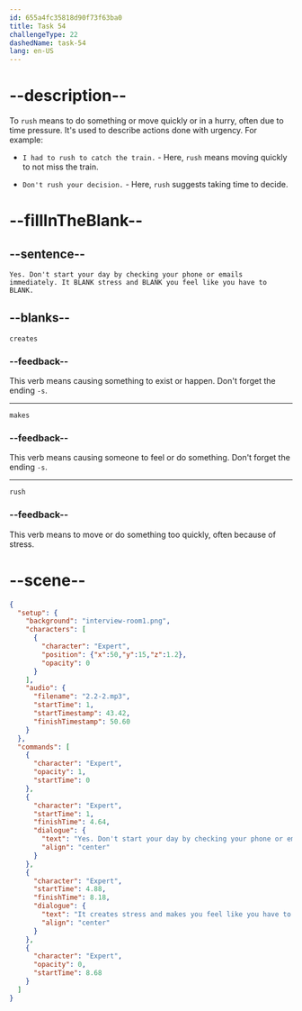 ```yaml
---
id: 655a4fc35818d90f73f63ba0
title: Task 54
challengeType: 22
dashedName: task-54
lang: en-US
---
```


<!-- (Audio) Expert: Yes. Don't start your day by checking your phone or emails immediately. It creates stress and makes you feel like you have to rush. -->

# --description--

To `rush` means to do something or move quickly or in a hurry, often due to time pressure. It's used to describe actions done with urgency. For example:

- `I had to rush to catch the train.` - Here, `rush` means moving quickly to not miss the train.

- `Don't rush your decision.` - Here, `rush` suggests taking time to decide.

# --fillInTheBlank--

## --sentence--

`Yes. Don't start your day by checking your phone or emails immediately. It BLANK stress and BLANK you feel like you have to BLANK.`

## --blanks--

`creates`

### --feedback--

This verb means causing something to exist or happen. Don't forget the ending `-s`.

---

`makes`

### --feedback--

This verb means causing someone to feel or do something. Don't forget the ending `-s`.

---

`rush`

### --feedback--

This verb means to move or do something too quickly, often because of stress.

# --scene--

```json
{
  "setup": {
    "background": "interview-room1.png",
    "characters": [
      {
        "character": "Expert",
        "position": {"x":50,"y":15,"z":1.2},
        "opacity": 0
      }
    ],
    "audio": {
      "filename": "2.2-2.mp3",
      "startTime": 1,
      "startTimestamp": 43.42,
      "finishTimestamp": 50.60
    }
  },
  "commands": [
    {
      "character": "Expert",
      "opacity": 1,
      "startTime": 0
    },
    {
      "character": "Expert",
      "startTime": 1,
      "finishTime": 4.64,
      "dialogue": {
        "text": "Yes. Don't start your day by checking your phone or emails immediately.",
        "align": "center"
      }
    },
    {
      "character": "Expert",
      "startTime": 4.88,
      "finishTime": 8.18,
      "dialogue": {
        "text": "It creates stress and makes you feel like you have to rush.",
        "align": "center"
      }
    },
    {
      "character": "Expert",
      "opacity": 0,
      "startTime": 8.68
    }
  ]
}
```
